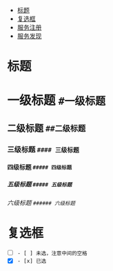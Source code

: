 <!-- TOC -->

- [标题](#标题)
- [复选框](#复选框)
- [服务注册](#服务注册)
- [服务发现](#服务发现)

<!-- /TOC -->

# 标题
# 一级标题 `#一级标题`
## 二级标题 `##二级标题`
### 三级标题 `#### 三级标题`
#### 四级标题 `##### 四级标题`
##### 五级标题 `##### 五级标题`
###### 六级标题 `###### 六级标题`

# 复选框
- [ ] `- [ ] 未选，注意中间的空格`
- [x] `- [x] 已选`